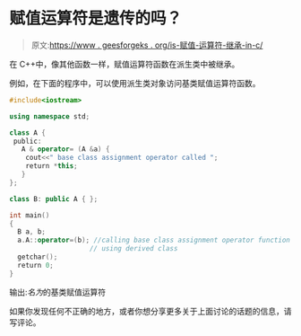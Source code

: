 # 赋值运算符是遗传的吗？

> 原文:[https://www . geesforgeks . org/is-赋值-运算符-继承-in-c/](https://www.geeksforgeeks.org/is-assignment-operator-inherited-in-c/)

在 C++中，像其他函数一样，赋值运算符函数在派生类中被继承。

例如，在下面的程序中，可以使用派生类对象访问基类赋值运算符函数。

```cpp
#include<iostream>

using namespace std;

class A {
 public:
   A & operator= (A &a) { 
    cout<<" base class assignment operator called "; 
    return *this;
   }
};

class B: public A { };

int main()
{
  B a, b;
  a.A::operator=(b); //calling base class assignment operator function 
                    // using derived class
  getchar();
  return 0;
}
```

输出:*名为*的基类赋值运算符

如果你发现任何不正确的地方，或者你想分享更多关于上面讨论的话题的信息，请写评论。